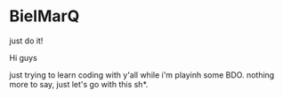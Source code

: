 # BielMarQ
just do it!


Hi guys

just trying to learn coding with y'all while i'm playinh some BDO.
nothing more to say, just let's go with this sh*.
